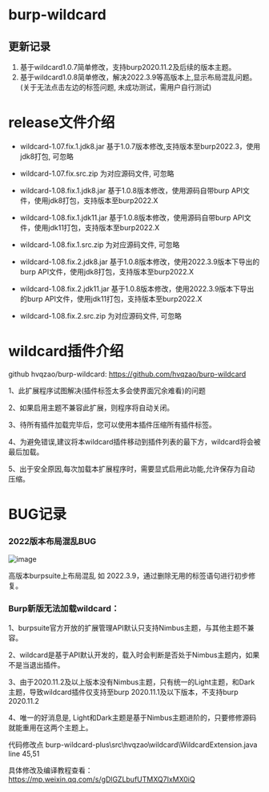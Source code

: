 # burp-wildcard



## 更新记录

1. 基于wildcard1.0.7简单修改，支持burp2020.11.2及后续的版本主题。
2. 基于wildcard1.0.8简单修改，解决2022.3.9等高版本上,显示布局混乱问题。(关于无法点击左边的标签问题, 未成功测试，需用户自行测试)

# release文件介绍

- wildcard-1.07.fix.1.jdk8.jar   基于1.0.7版本修改,支持版本至burp2022.3，使用jdk8打包, 可忽略

- wildcard-1.07.fix.src.zip 为对应源码文件, 可忽略

  

- 
  wildcard-1.08.fix.1.jdk8.jar  基于1.0.8版本修改，使用源码自带burp API文件，使用jdk8打包，支持版本至burp2022.X
  
- wildcard-1.08.fix.1.jdk11.jar  基于1.0.8版本修改，使用源码自带burp API文件，使用jdk11打包，支持版本至burp2022.X

- wildcard-1.08.fix.1.src.zip  为对应源码文件, 可忽略

  

- wildcard-1.08.fix.2.jdk8.jar  基于1.0.8版本修改，使用2022.3.9版本下导出的burp API文件，使用jdk8打包，支持版本至burp2022.X

- wildcard-1.08.fix.2.jdk11.jar  基于1.0.8版本修改，使用2022.3.9版本下导出的burp API文件，使用jdk11打包，支持版本至burp2022.X

- wildcard-1.08.fix.2.src.zip  为对应源码文件, 可忽略







# wildcard插件介绍

github  hvqzao/burp-wildcard:  https://github.com/hvqzao/burp-wildcard

1、此扩展程序试图解决(插件标签太多会使界面冗余难看)的问题

2、如果启用主题不兼容此扩展，则程序将自动关闭。

3、待所有插件加载完毕后，您可以使用本插件压缩所有插件标签。

4、为避免错误,建议将本wildcard插件移动到插件列表的最下方，wildcard将会被最后加载。

5、出于安全原因,每次加载本扩展程序时，需要显式启用此功能,允许保存为自动压缩。



# BUG记录

### 2022版本布局混乱BUG

![image](https://user-images.githubusercontent.com/46115146/177313557-31d24ba5-fde2-4453-a35e-7117701ae252.png)

高版本burpsuite上布局混乱  如 2022.3.9，通过删除无用的标签语句进行初步修复。



### Burp新版无法加载wildcard：

1、burpsuite官方开放的扩展管理API默认只支持Nimbus主题，与其他主题不兼容。

2、wildcard是基于API默认开发的，载入时会判断是否处于Nimbus主题内，如果不是当退出插件。

3、由于2020.11.2及以上版本没有Nimbus主题，只有统一的Light主题，和Dark主题，导致wildcard插件仅支持至burp 2020.11.1及以下版本，不支持burp 2020.11.2

4、唯一的好消息是, Light和Dark主题是基于Nimbus主题进阶的，只要修修源码就能重用在这两个主题上。

代码修改点 burp-wildcard-plus\src\hvqzao\wildcard\WildcardExtension.java  line 45,51

具体修改及编译教程查看： https://mp.weixin.qq.com/s/gDlGZLbufUTMXQ7IxMX0iQ




